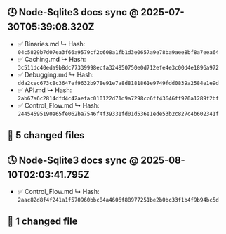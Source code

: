## 🕓 Node-Sqlite3 docs sync @ 2025-07-30T05:39:08.320Z
- ✅ Binaries.md
  ↳ Hash: `04c5829b7d07ea3f66a9579cf2c608a1fb1d3e0657a9e78ba9aee8bf8a7eea64`
- ✅ Caching.md
  ↳ Hash: `3c511dc40eda9b8dc77339998ecfa324850750e0d712efe4e3c00d4e1896a972`
- ✅ Debugging.md
  ↳ Hash: `dda2cec673c8c3647ef9632b978e91e7a8d8181861e9749fdd0839a2584e1e9d`
- ✅ API.md
  ↳ Hash: `2ab67a6c2814dfd4c42aefac010122d71d9a7298cc6ff43646ff920a1289f2bf`
- ✅ Control_Flow.md
  ↳ Hash: `24454595190a65fe062ba7546f4f39331fd01d536e1ede53b2c827c4b602341f`

🔧 5 changed files
---
## 🕓 Node-Sqlite3 docs sync @ 2025-08-10T02:03:41.795Z
- ✅ Control_Flow.md
  ↳ Hash: `2aac82d8f4f241a1f570960bbc84a4606f88977251be2b0bc33f1b4f9b94bc5d`

🔧 1 changed file
---
